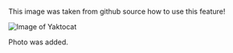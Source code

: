 This image was taken from github source how to use this feature!

![Image of Yaktocat](https://octodex.github.com/images/yaktocat.png)

Photo was added.
